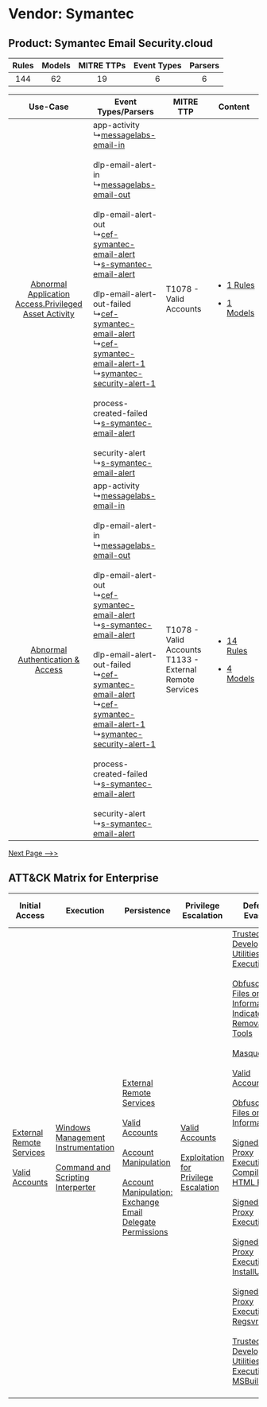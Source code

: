 Vendor: Symantec
================
Product: Symantec Email Security.cloud
--------------------------------------
| Rules | Models | MITRE TTPs | Event Types | Parsers |
|:-----:|:------:|:----------:|:-----------:|:-------:|
|  144  |   62   |     19     |      6      |    6    |

|    Use-Case    | Event Types/Parsers    | MITRE TTP    | Content    |
|:----:| ---- | ---- | ---- |
| [Abnormal Application Access.Privileged Asset Activity](../../../UseCases/uc_abnormal_application_access.privileged_asset_activity.md) |  app-activity<br> ↳[messagelabs-email-in](Ps/pC_messagelabsemailin.md)<br><br> dlp-email-alert-in<br> ↳[messagelabs-email-out](Ps/pC_messagelabsemailout.md)<br><br> dlp-email-alert-out<br> ↳[cef-symantec-email-alert](Ps/pC_cefsymantecemailalert.md)<br> ↳[s-symantec-email-alert](Ps/pC_ssymantecemailalert.md)<br><br> dlp-email-alert-out-failed<br> ↳[cef-symantec-email-alert](Ps/pC_cefsymantecemailalert.md)<br> ↳[cef-symantec-email-alert-1](Ps/pC_cefsymantecemailalert1.md)<br> ↳[symantec-security-alert-1](Ps/pC_symantecsecurityalert1.md)<br><br> process-created-failed<br> ↳[s-symantec-email-alert](Ps/pC_ssymantecemailalert.md)<br><br> security-alert<br> ↳[s-symantec-email-alert](Ps/pC_ssymantecemailalert.md)<br> | T1078 - Valid Accounts<br>    | [<ul><li>1 Rules</li></ul><ul><li>1 Models</li></ul>](RM/r_m_symantec_symantec_email_security.cloud_Abnormal_Application_Access.Privileged_Asset_Activity.md) |
|    [Abnormal Authentication & Access](../../../UseCases/uc_abnormal_authentication_&_access.md)    |  app-activity<br> ↳[messagelabs-email-in](Ps/pC_messagelabsemailin.md)<br><br> dlp-email-alert-in<br> ↳[messagelabs-email-out](Ps/pC_messagelabsemailout.md)<br><br> dlp-email-alert-out<br> ↳[cef-symantec-email-alert](Ps/pC_cefsymantecemailalert.md)<br> ↳[s-symantec-email-alert](Ps/pC_ssymantecemailalert.md)<br><br> dlp-email-alert-out-failed<br> ↳[cef-symantec-email-alert](Ps/pC_cefsymantecemailalert.md)<br> ↳[cef-symantec-email-alert-1](Ps/pC_cefsymantecemailalert1.md)<br> ↳[symantec-security-alert-1](Ps/pC_symantecsecurityalert1.md)<br><br> process-created-failed<br> ↳[s-symantec-email-alert](Ps/pC_ssymantecemailalert.md)<br><br> security-alert<br> ↳[s-symantec-email-alert](Ps/pC_ssymantecemailalert.md)<br> | T1078 - Valid Accounts<br>T1133 - External Remote Services<br> | [<ul><li>14 Rules</li></ul><ul><li>4 Models</li></ul>](RM/r_m_symantec_symantec_email_security.cloud_Abnormal_Authentication_&_Access.md)    |
[Next Page -->>](2_ds_symantec_symantec_email_security.cloud.md)

ATT&CK Matrix for Enterprise
----------------------------
| Initial Access                                                                                                                                   | Execution                                                                                                                                                                     | Persistence                                                                                                                                                                                                                                                                                                                                 | Privilege Escalation                                                                                                                                          | Defense Evasion                                                                                                                                                                                                                                                                                                                                                                                                                                                                                                                                                                                                                                                                                                                                                                                                                                                                                                                                            | Credential Access | Discovery | Lateral Movement                                                     | Collection                                                                                                                                                            | Command and Control                                                                                                                       | Exfiltration                                                                                                                                                                                                                                         | Impact |
| ------------------------------------------------------------------------------------------------------------------------------------------------ | ----------------------------------------------------------------------------------------------------------------------------------------------------------------------------- | ------------------------------------------------------------------------------------------------------------------------------------------------------------------------------------------------------------------------------------------------------------------------------------------------------------------------------------------- | ------------------------------------------------------------------------------------------------------------------------------------------------------------- | ---------------------------------------------------------------------------------------------------------------------------------------------------------------------------------------------------------------------------------------------------------------------------------------------------------------------------------------------------------------------------------------------------------------------------------------------------------------------------------------------------------------------------------------------------------------------------------------------------------------------------------------------------------------------------------------------------------------------------------------------------------------------------------------------------------------------------------------------------------------------------------------------------------------------------------------------------------- | ----------------- | --------- | -------------------------------------------------------------------- | --------------------------------------------------------------------------------------------------------------------------------------------------------------------- | ----------------------------------------------------------------------------------------------------------------------------------------- | ---------------------------------------------------------------------------------------------------------------------------------------------------------------------------------------------------------------------------------------------------- | ------ |
| [External Remote Services](https://attack.mitre.org/techniques/T1133)<br><br>[Valid Accounts](https://attack.mitre.org/techniques/T1078)<br><br> | [Windows Management Instrumentation](https://attack.mitre.org/techniques/T1047)<br><br>[Command and Scripting Interperter](https://attack.mitre.org/techniques/T1059)<br><br> | [External Remote Services](https://attack.mitre.org/techniques/T1133)<br><br>[Valid Accounts](https://attack.mitre.org/techniques/T1078)<br><br>[Account Manipulation](https://attack.mitre.org/techniques/T1098)<br><br>[Account Manipulation: Exchange Email Delegate Permissions](https://attack.mitre.org/techniques/T1098/002)<br><br> | [Valid Accounts](https://attack.mitre.org/techniques/T1078)<br><br>[Exploitation for Privilege Escalation](https://attack.mitre.org/techniques/T1068)<br><br> | [Trusted Developer Utilities Proxy Execution](https://attack.mitre.org/techniques/T1127)<br><br>[Obfuscated Files or Information: Indicator Removal from Tools](https://attack.mitre.org/techniques/T1027/005)<br><br>[Masquerading](https://attack.mitre.org/techniques/T1036)<br><br>[Valid Accounts](https://attack.mitre.org/techniques/T1078)<br><br>[Obfuscated Files or Information](https://attack.mitre.org/techniques/T1027)<br><br>[Signed Binary Proxy Execution: Compiled HTML File](https://attack.mitre.org/techniques/T1218/001)<br><br>[Signed Binary Proxy Execution](https://attack.mitre.org/techniques/T1218)<br><br>[Signed Binary Proxy Execution: InstallUtil](https://attack.mitre.org/techniques/T1218/004)<br><br>[Signed Binary Proxy Execution: Regsvr32](https://attack.mitre.org/techniques/T1218/010)<br><br>[Trusted Developer Utilities Proxy Execution: MSBuild](https://attack.mitre.org/techniques/T1127/001)<br><br> |                   |           | [Remote Services](https://attack.mitre.org/techniques/T1021)<br><br> | [Email Collection](https://attack.mitre.org/techniques/T1114)<br><br>[Email Collection: Email Forwarding Rule](https://attack.mitre.org/techniques/T1114/003)<br><br> | [Proxy: Multi-hop Proxy](https://attack.mitre.org/techniques/T1090/003)<br><br>[Proxy](https://attack.mitre.org/techniques/T1090)<br><br> | [Exfiltration Over Alternative Protocol](https://attack.mitre.org/techniques/T1048)<br><br>[Exfiltration Over Alternative Protocol: Exfiltration Over Unencrypted/Obfuscated Non-C2 Protocol](https://attack.mitre.org/techniques/T1048/003)<br><br> |        |
